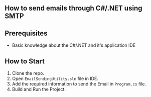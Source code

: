 ## How to send emails through C#/.NET using SMTP

## Prerequisites
* Basic knowledge about the C#/.NET and it's application IDE

## How to Start
1. Clone the repo.
2. Open `EmailSendingUtility.sln` file in IDE.
3. Add the required information to send the Email in `Program.cs` file.
4. Build and Run the Project.
